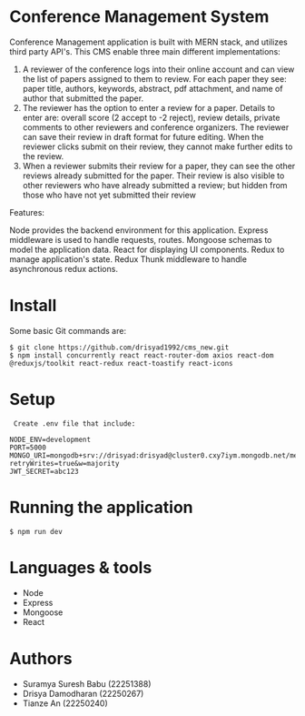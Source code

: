 # Conference Management System

Conference Management application is built with MERN stack, and utilizes third party API's. This CMS enable three main different implementations:

1. A reviewer of the conference logs into their online account and can view the list of papers assigned
to them to review. For each paper they see: paper title, authors, keywords, abstract, pdf
attachment, and name of author that submitted the paper.
2. The reviewer has the option to enter a review for a paper. Details to enter are: overall score (2
accept to -2 reject), review details, private comments to other reviewers and conference
organizers. The reviewer can save their review in draft format for future editing. When the reviewer
clicks submit on their review, they cannot make further edits to the review.
3. When a reviewer submits their review for a paper, they can see the other reviews already
submitted for the paper. Their review is also visible to other reviewers who have already submitted
a review; but hidden from those who have not yet submitted their review

Features:

Node provides the backend environment for this application.
Express middleware is used to handle requests, routes.
Mongoose schemas to model the application data.
React for displaying UI components.
Redux to manage application's state.
Redux Thunk middleware to handle asynchronous redux actions.


# Install
Some basic Git commands are:
```
$ git clone https://github.com/drisyad1992/cms_new.git
$ npm install concurrently react react-router-dom axios react-dom @reduxjs/toolkit react-redux react-toastify react-icons

```

# Setup

```
 Create .env file that include:

NODE_ENV=development
PORT=5000
MONGO_URI=mongodb+srv://drisyad:drisyad@cluster0.cxy7iym.mongodb.net/mernapp?retryWrites=true&w=majority
JWT_SECRET=abc123

```

# Running the application

```
$ npm run dev
```

# Languages & tools

- Node
- Express
- Mongoose
- React

# Authors

- Suramya Suresh Babu (22251388)
- Drisya Damodharan (22250267)
- Tianze An (22250240)

